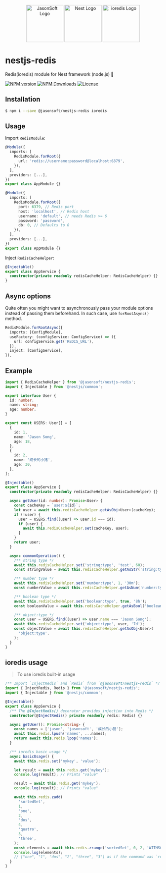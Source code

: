 <p align="center">
  <a href="https://github.com/jasonsoft/" target="blank"><img src="https://avatars.githubusercontent.com/u/90173752?s=200&v=4" width="120" alt="JasonSoft Logo" /></a>
  <a href="http://nestjs.com/" target="blank"><img src="https://avatars.githubusercontent.com/u/28507035?s=200&v=4" width="120" alt="Nest Logo" /></a>
  <a href="https://github.com/luin/ioredis" target="blank"><img src="https://camo.githubusercontent.com/ad27b417b2b5b45843309bd82134121581bce291cda4ee94539b72c20e9bfc47/68747470733a2f2f63646e2e6a7364656c6976722e6e65742f67682f6c75696e2f696f726564697340623565386337342f6c6f676f2e737667" height="120"  alt="ioredis Logo" /></a>
</p>

# nestjs-redis

Redis(ioredis) module for Nest framework (node.js) 🚀

[![NPM version][npm-img]][npm-url]
[![NPM Downloads][downloads-image]][npm-url]
[![License][license-img]][license-url]

## Installation

```bash
$ npm i --save @jasonsoft/nestjs-redis ioredis
```

## Usage

Import `RedisModule`:

```typescript
@Module({
  imports: [
    RedisModule.forRoot({
      url: 'redis://username:password@localhost:6379',
    }),
  ],
  providers: [...],
})
export class AppModule {}
```

```typescript
@Module({
  imports: [
    RedisModule.forRoot({
      port: 6379, // Redis port
      host: 'localhost', // Redis host
      username: 'default', // needs Redis >= 6
      password: 'password',
      db: 0, // Defaults to 0
    }),
  ],
  providers: [...],
})
export class AppModule {}
```

Inject `RedisCacheHelper`:

```typescript
@Injectable()
export class AppService {
  constructor(private readonly redisCacheHelper: RedisCacheHelper) {}
}
```

## Async options

Quite often you might want to asynchronously pass your module options instead of passing them beforehand. In such case, use `forRootAsync()` method.

```typescript
RedisModule.forRootAsync({
  imports: [ConfigModule],
  useFactory: (configService: ConfigService) => ({
    url: configService.get('REDIS_URL'),
  }),
  inject: [ConfigService],
}),
```

## Example

```typescript
import { RedisCacheHelper } from '@jasonsoft/nestjs-redis';
import { Injectable } from '@nestjs/common';

export interface User {
  id: number;
  name: string;
  age: number;
}

export const USERS: User[] = [
  {
    id: 1,
    name: 'Jason Song',
    age: 18,
  },
  {
    id: 2,
    name: '成长的小猪',
    age: 30,
  },
];

@Injectable()
export class AppService {
  constructor(private readonly redisCacheHelper: RedisCacheHelper) {}

  async getUser(id: number): Promise<User> {
    const cacheKey = `user:${id}`;
    let user = await this.redisCacheHelper.getAsObj<User>(cacheKey);
    if (!user) {
      user = USERS.find((user) => user.id === id);
      if (user) {
        await this.redisCacheHelper.set(cacheKey, user);
      }
    }
    return user;
  }

  async commonOperation() {
    /** string type */
    await this.redisCacheHelper.set('string:type', 'test', 60);
    const stringValue = await this.redisCacheHelper.getAsStr('string:type');

    /** number type */
    await this.redisCacheHelper.set('number:type', 1, '30m');
    const numberValue = await this.redisCacheHelper.getAsNum('number:type');

    /** boolean type */
    await this.redisCacheHelper.set('boolean:type', true, '8h');
    const booleanValue = await this.redisCacheHelper.getAsBool('boolean:type');

    /** object:type */
    const user = USERS.find((user) => user.name === 'Jason Song');
    await this.redisCacheHelper.set('object:type', user, '7d');
    const objectValue = await this.redisCacheHelper.getAsObj<User>(
      'object:type',
    );
  }
}
```

## ioredis usage

> To use ioredis built-in usage

```typescript
/** Import `InjectRedis` and `Redis` from `@jasonsoft/nestjs-redis` */
import { InjectRedis, Redis } from '@jasonsoft/nestjs-redis';
import { Injectable } from '@nestjs/common';

@Injectable()
export class AppService {
  /** The @InjectRedis() decorator provides injection into Redis */
  constructor(@InjectRedis() private readonly redis: Redis) {}

  async getUser(): Promise<string> {
    const names = ['jason', 'jasonsoft', '成长的小猪'];
    await this.redis.lpush('names', ...names);
    return await this.redis.lpop('names');
  }

  /** ioredis basic usage */
  async basicUsage() {
    await this.redis.set('mykey', 'value');

    let result = await this.redis.get('mykey');
    console.log(result); // Prints "value"

    result = await this.redis.get('mykey');
    console.log(result); // Prints "value"

    await this.redis.zadd(
      'sortedSet',
      1,
      'one',
      2,
      'dos',
      4,
      'quatro',
      3,
      'three',
    );
    const elements = await this.redis.zrange('sortedSet', 0, 2, 'WITHSCORES');
    console.log(elements);
    // ["one", "1", "dos", "2", "three", "3"] as if the command was `redis> ZRANGE sortedSet 0 2 WITHSCORES`
  }
}
```

[npm-img]: https://img.shields.io/npm/v/@jasonsoft/nestjs-redis.svg?style=flat-square
[npm-url]: https://npmjs.org/package/@jasonsoft/nestjs-redis
[license-img]: https://img.shields.io/badge/license-MIT-green.svg?style=flat-square
[license-url]: LICENSE
[downloads-image]: https://img.shields.io/npm/dt/@jasonsoft/nestjs-redis.svg?style=flat-square
[project-icon]: https://avatars.githubusercontent.com/u/22167571?v=4
